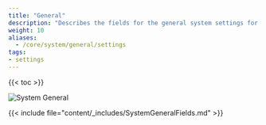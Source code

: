 ```yaml
---
title: "General"
description: "Describes the fields for the general system settings for TrueNAS CORE."
weight: 10
aliases:
  - /core/system/general/settings
tags:
- settings
---
```


{{< toc >}}

![System General](/images/CORE/System/SystemGeneral.png "System General")

{{< include file="content/_includes/SystemGeneralFields.md" >}}
